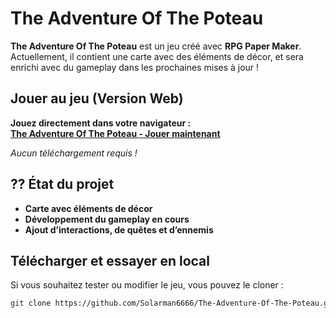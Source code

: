 # The Adventure Of The Poteau

 **The Adventure Of The Poteau** est un jeu créé avec **RPG Paper Maker**.  
Actuellement, il contient une carte avec des éléments de décor, et sera enrichi avec du gameplay dans les prochaines mises à jour !  

##  Jouer au jeu (Version Web)
 **Jouez directement dans votre navigateur :**  
 **[The Adventure Of The Poteau - Jouer maintenant](https://solarman6666.github.io/The-Adventure-Of-The-Poteau/)**  

_Aucun téléchargement requis !_

## ?? État du projet
-  **Carte avec éléments de décor**
-  **Développement du gameplay en cours**
-  **Ajout d’interactions, de quêtes et d’ennemis**

##  Télécharger et essayer en local
Si vous souhaitez tester ou modifier le jeu, vous pouvez le cloner :  
```bash
git clone https://github.com/Solarman6666/The-Adventure-Of-The-Poteau.git
